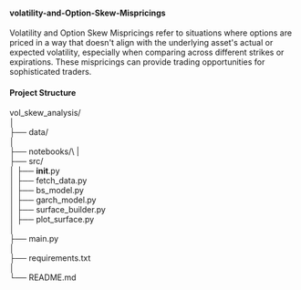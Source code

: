 #### volatility-and-Option-Skew-Mispricings
Volatility and Option Skew Mispricings refer to situations where options are priced in a way that doesn't align with the underlying asset's actual or expected volatility, especially when comparing across different strikes or expirations. These mispricings can provide trading opportunities for sophisticated traders.

#### Project Structure
vol_skew_analysis/\
│\
├── data/                       
│\
├── notebooks/\ 
|\
├── src/                        
│   ├── __init__.py\
│   ├── fetch_data.py           
│   ├── bs_model.py             
│   ├── garch_model.py          
│   ├── surface_builder.py      
│   ├── plot_surface.py        
│\
├── main.py                    
│\
├── requirements.txt             
│\
└── README.md                    
